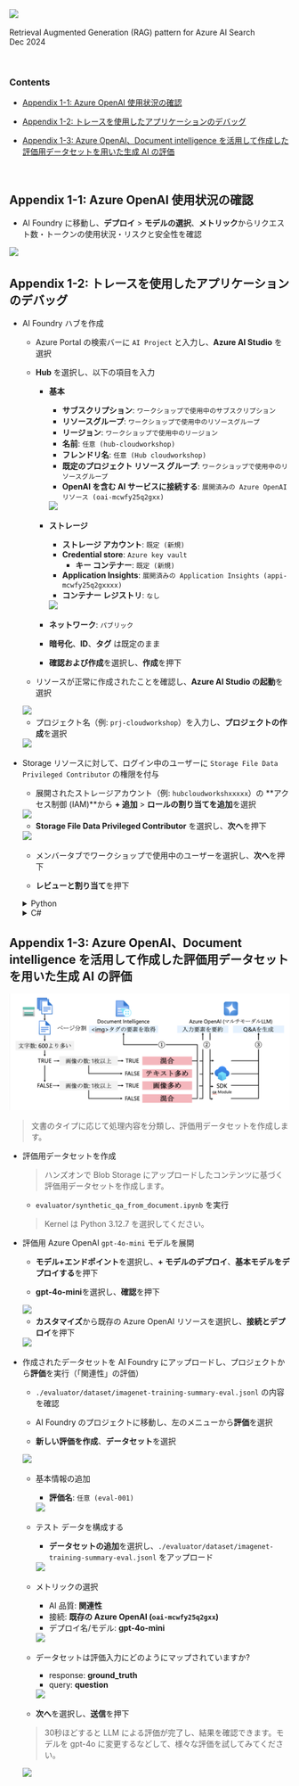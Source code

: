 <img src="./images/ms-cloud-workshop.png" />

Retrieval Augmented Generation (RAG) pattern for Azure AI Search  
Dec 2024

<br />

### Contents

- [Appendix 1-1: Azure OpenAI 使用状況の確認](#appendix-1-azure-openai-使用状況の確認)

- [Appendix 1-2: トレースを使用したアプリケーションのデバッグ](#appendix-2-トレースを使用したアプリケーションのデバッグ)

- [Appendix 1-3: Azure OpenAI、Document intelligence を活用して作成した評価用データセットを用いた生成 AI の評価](#appendix-3-azure-openai-document-intelligence-を活用して作成した評価用データセットを用いた生成-ai-の評価)

<br />

## Appendix 1-1: Azure OpenAI 使用状況の確認

- AI Foundry に移動し、**デプロイ** > **モデルの選択**、**メトリック**からリクエスト数・トークンの使用状況・リスクと安全性を確認

<img src="./images/appendix-18.png" />

## Appendix 1-2: トレースを使用したアプリケーションのデバッグ

- AI Foundry ハブを作成

    - Azure Portal の検索バーに `AI Project` と入力し、**Azure AI Studio** を選択

    - **Hub** を選択し、以下の項目を入力

        - **基本**

            - **サブスクリプション**: `ワークショップで使用中のサブスクリプション`
            - **リソースグループ**: `ワークショップで使用中のリソースグループ`
            - **リージョン**: `ワークショップで使用中のリージョン`
            - **名前**: `任意 (hub-cloudworkshop)`
            - **フレンドリ名**: `任意 (Hub cloudworkshop)`
            - **既定のプロジェクト リソース グループ**: `ワークショップで使用中のリソースグループ`
            - **OpenAI を含む AI サービスに接続する**: `展開済みの Azure OpenAI リソース (oai-mcwfy25q2gxx)`

            <img src="./images/appendix-02.png" />
        
        - **ストレージ**

            - **ストレージ アカウント**: `既定 (新規)`
            - **Credential store**: `Azure key vault`
                - **キー コンテナー**: `既定 (新規)`
            - **Application Insights**: `展開済みの Application Insights (appi-mcwfy25q2gxxxx)`
            - **コンテナー レジストリ**: `なし`

            <img src="./images/appendix-03.png" />

        - **ネットワーク**: `パブリック`

        - **暗号化**、**ID**、**タグ** は既定のまま

        - **確認および作成**を選択し、**作成**を押下

    - リソースが正常に作成されたことを確認し、**Azure AI Studio の起動**を選択

    <img src="./images/appendix-04.png" />

    - プロジェクト名（例: `prj-cloudworkshop`）を入力し、**プロジェクトの作成**を選択

    <img src="./images/appendix-05.png" />

- Storage リソースに対して、ログイン中のユーザーに `Storage File Data Privileged Contributor` の権限を付与

    - 展開されたストレージアカウント（例: `hubcloudworkshxxxxx`）の **アクセス制御 (IAM)**から **+ 追加** > **ロールの割り当てを追加**を選択

    <img src="./images/appendix-06.png" />

    - **Storage File Data Privileged Contributor** を選択し、**次へ**を押下

    <img src="./images/appendix-07.png" />

    - メンバータブでワークショップで使用中のユーザーを選択し、**次へ**を押下

    - **レビューと割り当て**を押下

    <details>
    <summary>Python</summary>

    - `app/python/simple/.env` の `APPLICATIONINSIGHTS_CONNECTION_STRING` に、コピーした Application Insights の接続文字列をセット

    - 作業用端末にコンテナイメージをビルドし、実行

    ```shell
    cd ./app/python/simple
    docker build -t python-simple:0.0.1 .
    docker run -p 8000:8000 python-simple:0.0.1
    ```

    - ブラウザからチャット API をコールし、レスポンスを取得することを確認

    > GET /chat?query={input} で、上記手順で試した会話を行うチャットボットとの対話を実施可能。APIは実装済み。

    ```
    http://localhost:8000/chat?query=こんにちは
    ```

    - ブラウザから検索 API をコール

    > GET /search/fulltext?query={input} で、input をクエリとする全文検索を実施可能。APIは実装済み。

    ```
    http://localhost:8000/search/fulltext?query=AOAIとは
    ```

    - AI Foundry のプロジェクトに移動し、**トレース**からパフォーマンスを確認

    <img src="./images/appendix-08.png" />

    </details>

    <details>
    <summary>C#</summary>


    - `app/csharp/simple/.env` の `APPLICATIONINSIGHTS_CONNECTION_STRING` に、コピーした Application Insights の接続文字列をセット

    - 作業用端末にコンテナイメージをビルドし、実行

    ```shell
    cd ./app/csharp/simple
    docker build -t csharp-simple:0.0.1 .
    docker run -p 8080:8080 csharp-simple:0.0.1
    ```

    - ブラウザからチャット API をコールし、レスポンスを取得することを確認

    > GET /chat?query={input} で、上記手順で試した会話を行うチャットボットとの対話を実施可能。APIは実装済み。

    ```
    http://localhost:8080/chat?query=こんにちは
    ```

    - ブラウザから検索 API をコール

    > GET /search/fulltext?query={input} で、input をクエリとする全文検索を実施可能。APIは実装済み。

    ```
    http://localhost:8080/search/fulltext?query=AOAIとは
    ```

    - AI Foundry のプロジェクトに移動し、**トレース**からパフォーマンスを確認

    <img src="./images/appendix-09.png" />

    </details>

## Appendix 1-3: Azure OpenAI、Document intelligence を活用して作成した評価用データセットを用いた生成 AI の評価

<img src="./images/appendix-19.png" />

> 文書のタイプに応じて処理内容を分類し、評価用データセットを作成します。

- 評価用データセットを作成
  
    > ハンズオンで Blob Storage にアップロードしたコンテンツに基づく評価用データセットを作成します。

    - `evaluator/synthetic_qa_from_document.ipynb` を実行

    > Kernel は Python 3.12.7 を選択してください。

- 評価用 Azure OpenAI `gpt-4o-mini` モデルを展開

    - **モデル+エンドポイント**を選択し、**+ モデルのデプロイ**、**基本モデルをデプロイする**を押下

    - **gpt-4o-mini**を選択し、**確認**を押下

    <img src="./images/appendix-13.png" />

    - **カスタマイズ**から既存の Azure OpenAI リソースを選択し、**接続とデプロイ**を押下

    <img src="./images/appendix-14.png" />

- 作成されたデータセットを AI Foundry にアップロードし、プロジェクトから**評価**を実行（「関連性」の評価）

    - `./evaluator/dataset/imagenet-training-summary-eval.jsonl` の内容を確認

    - AI Foundry のプロジェクトに移動し、左のメニューから**評価**を選択

    - **新しい評価を作成**、**データセット**を選択

    <img src="./images/appendix-10.png" />

    - 基本情報の追加

        - **評価名**: `任意 (eval-001)`

        <img src="./images/appendix-11.png" />

    - テスト データを構成する

        - **データセットの追加**を選択し、`./evaluator/dataset/imagenet-training-summary-eval.jsonl` をアップロード

        <img src="./images/appendix-12.png" />

    - メトリックの選択

        - AI 品質: **関連性**
        - 接続: **既存の Azure OpenAI (`oai-mcwfy25q2gxx`)**
        - デプロイ名/モデル: **gpt-4o-mini**

        <img src="./images/appendix-15.png" />

    - データセットは評価入力にどのようにマップされていますか?

        - response: **ground_truth**
        - query: **question**

        <img src="./images/appendix-16.png" />

    - **次へ**を選択し、**送信**を押下

    > 30秒ほどすると LLM による評価が完了し、結果を確認できます。モデルを gpt-4o に変更するなどして、様々な評価を試してみてください。
    
    <img src="./images/appendix-17.png" />


